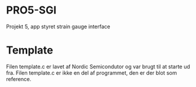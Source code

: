# PRO5-SGI
Projekt 5, app styret strain gauge interface

# Template
Filen template.c er lavet af Nordic Semicondutor og var brugt til at starte ud fra.
Filen template.c er ikke en del af programmet, den er der blot som reference.
